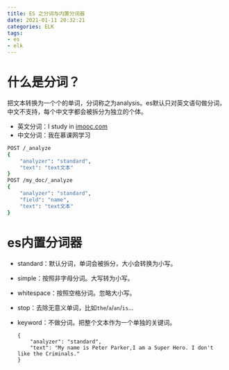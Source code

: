 ```yaml
---
title: ES 之分词与内置分词器
date: 2021-01-11 20:32:21
categories: ELK
tags: 
- es
- elk
---
```


# 什么是分词？

把文本转换为一个个的单词，分词称之为analysis。es默认只对英文语句做分词，中文不支持，每个中文字都会被拆分为独立的个体。

- 英文分词：I study in [imooc.com](http://imooc.com/)
- 中文分词：我在慕课网学习

```bash
POST /_analyze
{
    "analyzer": "standard",
    "text": "text文本"
}
POST /my_doc/_analyze
{
    "analyzer": "standard",
    "field": "name",
    "text": "text文本"
}
```

# es内置分词器

- standard：默认分词，单词会被拆分，大小会转换为小写。

- simple：按照非字母分词。大写转为小写。

- whitespace：按照空格分词。忽略大小写。

- stop：去除无意义单词，比如`the`/`a`/`an`/`is`…

- keyword：不做分词。把整个文本作为一个单独的关键词。

  ```
  {
      "analyzer": "standard",
      "text": "My name is Peter Parker,I am a Super Hero. I don't like the Criminals."
  }
  ```
